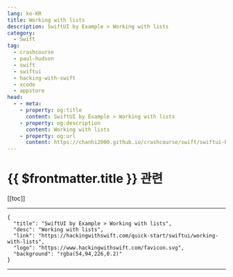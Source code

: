 ```yaml
---
lang: ko-KR
title: Working with lists
description: SwiftUI by Example > Working with lists
category:
  - Swift
tag: 
  - crashcourse
  - paul-hudson
  - swift
  - swiftui
  - hacking-with-swift
  - xcode
  - appstore
head:
  - - meta:
    - property: og:title
      content: SwiftUI by Example > Working with lists
    - property: og:description
      content: Working with lists
    - property: og:url
      content: https://chanhi2000.github.io/crashcourse/swift/swiftui-by-example/10-lists/working-with-lists.html
---
```


# {{ $frontmatter.title }} 관련

[[toc]]

---

```component VPCard
{
  "title": "SwiftUI by Example > Working with lists",
  "desc": "Working with lists",
  "link": "https://hackingwithswift.com/quick-start/swiftui/working-with-lists",
  "logo": "https://www.hackingwithswift.com/favicon.svg",
  "background": "rgba(54,94,226,0.2)"
}
```

---

<TagLinks />